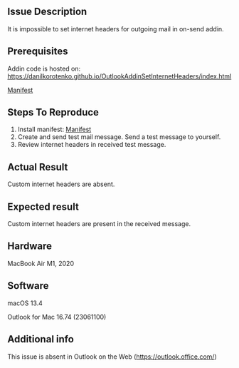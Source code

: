 Issue Description
-----------------
It is impossible to set internet headers for outgoing mail in on-send addin.


Prerequisites
-------------
Addin code is hosted on: https://danilkorotenko.github.io/OutlookAddinSetInternetHeaders/index.html

[Manifest](/manifest.xml)


Steps To Reproduce
------------------
1. Install manifest: [Manifest](/manifest.xml)
2. Create and send test mail message. Send a test message to yourself.
3. Review internet headers in received test message.


Actual Result
-------------
Custom internet headers are absent.


Expected result
---------------
Custom internet headers are present in the received message.


Hardware
--------
MacBook Air M1, 2020


Software
--------
macOS 13.4

Outlook for Mac 16.74 (23061100)


Additional info
---------------

This issue is absent in Outlook on the Web (https://outlook.office.com/)

